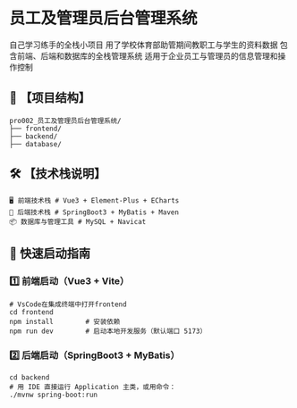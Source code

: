 # 员工及管理员后台管理系统

自己学习练手的全栈小项目
用了学校体育部助管期间教职工与学生的资料数据
包含前端、后端和数据库的全栈管理系统
适用于企业员工与管理员的信息管理和操作控制


## 📁 【项目结构】
    pro002_员工及管理员后台管理系统/
    ├── frontend/
    ├── backend/ 
    ├── database/

## 🛠️ 【技术栈说明】
    🖥️ 前端技术栈 # Vue3 + Element-Plus + ECharts
    🧰 后端技术栈 # SpringBoot3 + MyBatis + Maven
    📦 数据库与管理工具 # MySQL + Navicat

## 🚀 快速启动指南

### 1️⃣ 前端启动（Vue3 + Vite）
    # VsCode在集成终端中打开frontend
    cd frontend
    npm install        # 安装依赖
    npm run dev        # 启动本地开发服务（默认端口 5173）


### 2️⃣ 后端启动（SpringBoot3 + MyBatis）
    cd backend
    # 用 IDE 直接运行 Application 主类，或用命令：
    ./mvnw spring-boot:run

